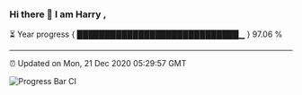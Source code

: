 ### Hi there 👋 I am Harry , 

⏳ Year progress { █████████████████████████████▁ } 97.06 %

---

⏰ Updated on Mon, 21 Dec 2020 05:29:57 GMT

![Progress Bar CI](https://github.com/duykhang68/duykhang68/workflows/Progress%20Bar%20CI/badge.svg)
